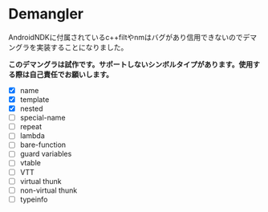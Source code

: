 # **Demangler**
AndroidNDKに付属されているc++filtやnmはバグがあり信用できないのでデマングラを実装することになりました。  

**このデマングラは試作です。サポートしないシンボルタイプがあります。使用する際は自己責任でお願いします。**

- [x] name
- [x] template
- [x] nested
- [ ] special-name
- [ ] repeat
- [ ] lambda
- [ ] bare-function
- [ ] guard variables
- [ ] vtable
- [ ] VTT
- [ ] virtual thunk
- [ ] non-virtual thunk
- [ ] typeinfo